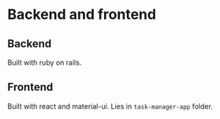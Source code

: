 # Backend and frontend

## Backend
Built with ruby on rails.

## Frontend
Built with react and material-ui. Lies in `task-manager-app` folder.
